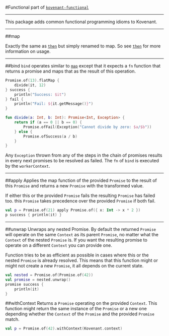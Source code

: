 #Functional
part of [`kovenant-functional`](../index.md#artifacts)

---

This package adds common functional programming idioms to Kovenant. 
  
---

##map

Exactly the same as [`then`](core_usage.md#then) but simply renamed to map. So see [`then`](core_usage.md#then) for more 
information on usage.
  
---

##bind
`bind` operates similar to [`map`](#map) except that it expects a `fn` function that returns a promise and maps 
that as the result of this operation.

```kt
Promise.of(13).flatMap {
    divide(it, 12)
} success {
    println("Success: $it")
} fail {
    println("Fail: ${it.getMessage()}")
}

fun divide(a: Int, b: Int): Promise<Int, Exception> {
    return if (a == 0 || b == 0) {
        Promise.ofFail(Exception("Cannot divide by zero: $a/$b"))
    } else {
        Promise.ofSuccess(a / b)
    }
}
```
Any `Exception` thrown from any of the steps in the chain of promises results in every next promises to be resolved as
failed. The `fn` of `bind` is executed by the `workerContext`. 
  
---

##apply
Applies the map function of the provided `Promise` to the result of this `Promise` and returns a new `Promise` with
the transformed value.

If either this or the provided `Promise` fails the resulting `Promise` has failed too. this `Promise` takes
precedence over the provided `Promise` if both fail.

```kt
val p = Promise.of(21) apply Promise.of({ x: Int -> x * 2 })
p success { println(it) }
```

---

##unwrap
Unwraps any nested Promise. By default the returned `Promise` will operate on the same `Context` as its parent
`Promise`, no matter what the `Context` of the nested `Promise` is. If you want the resulting promise to operate on
a different `Context` you can provide one.

Function tries to be as efficient as possible in cases where this or the nested `Promise` is already resolved. This
means that this function might or might not create a new `Promise`, it all depends on the current state.

```kt
val nested = Promise.of(Promise.of(42))
val promise = nested.unwrap()
promise success {
    println(it)
}
```

##withContext
Returns a `Promise` operating on the provided `Context`. This function might return the same instance of the `Promise` 
or a new one depending whether the `Context` of the `Promise` and the provided `Promise` match.

```kt
val p = Promise.of(42).withContext(Kovenant.context)
```


